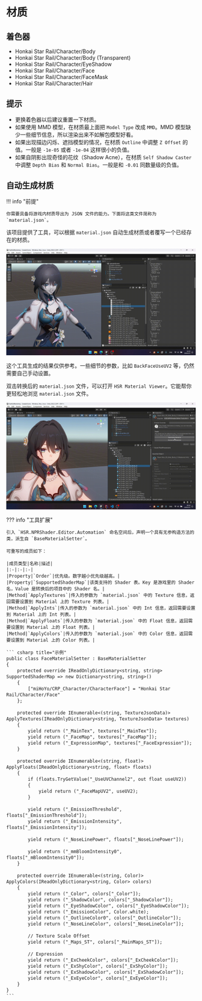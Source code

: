 # 材质

## 着色器

- Honkai Star Rail/Character/Body
- Honkai Star Rail/Character/Body (Transparent)
- Honkai Star Rail/Character/EyeShadow
- Honkai Star Rail/Character/Face
- Honkai Star Rail/Character/FaceMask
- Honkai Star Rail/Character/Hair

## 提示

- 更换着色器以后建议重置一下材质。
- 如果使用 MMD 模型，在材质最上面把 `Model Type` 改成 `MMD`。MMD 模型缺少一些细节信息，所以渲染出来不如解包模型好看。
- 如果出现描边闪烁、遮挡模型的情况，在材质 `Outline` 中调整 `Z Offset` 的值。一般是 `-1e-05` 或者 `-1e-04` 这样很小的负值。
- 如果自阴影出现奇怪的花纹（Shadow Acne），在材质 `Self Shadow Caster` 中调整 `Depth Bias` 和 `Normal Bias`。一般是和 `-0.01` 同数量级的负值。

## 自动生成材质

!!! info "前提"

    你需要具备将游戏内材质导出为 JSON 文件的能力。下面将这类文件简称为 `material.json`。

该项目提供了工具，可以根据 `material.json` 自动生成材质或者覆写一个已经存在的材质。

![自动生成材质](../../assets/images/auto-generate-material.gif)

这个工具生成的结果仅供参考。一些细节的参数，比如 `BackFaceUseUV2` 等，仍然需要自己手动设置。

双击转换后的 `material.json` 文件，可以打开 `HSR Material Viewer`。它能帮你更轻松地浏览 `material.json` 文件。

![HSR Material Viewer](../../assets/images/hsr-mat-viewer.gif)

??? info "工具扩展"

    引入 `HSR.NPRShader.Editor.Automation` 命名空间后，声明一个具有无参构造方法的类，派生自 `BaseMaterialSetter`。

    可重写的成员如下：

    |成员类型|名称|描述|
    |:-|:-|:-|
    |Property|`Order`|优先级。数字越小优先级越高。|
    |Property|`SupportedShaderMap`|该类支持的 Shader 表。Key 是游戏里的 Shader 名，Value 是转换后的项目中的 Shader 名。|
    |Method|`ApplyTextures`|传入的参数为 `material.json` 中的 Texture 信息，返回需要设置到 Material 上的 Texture 列表。|
    |Method|`ApplyInts`|传入的参数为 `material.json` 中的 Int 信息，返回需要设置到 Material 上的 Int 列表。|
    |Method|`ApplyFloats`|传入的参数为 `material.json` 中的 Float 信息，返回需要设置到 Material 上的 Float 列表。|
    |Method|`ApplyColors`|传入的参数为 `material.json` 中的 Color 信息，返回需要设置到 Material 上的 Color 列表。|

    ``` csharp title="示例"
    public class FaceMaterialSetter : BaseMaterialSetter
    {
        protected override IReadOnlyDictionary<string, string> SupportedShaderMap => new Dictionary<string, string>()
        {
            ["miHoYo/CRP_Character/CharacterFace"] = "Honkai Star Rail/Character/Face"
        };

        protected override IEnumerable<(string, TextureJsonData)> ApplyTextures(IReadOnlyDictionary<string, TextureJsonData> textures)
        {
            yield return ("_MainTex", textures["_MainTex"]);
            yield return ("_FaceMap", textures["_FaceMap"]);
            yield return ("_ExpressionMap", textures["_FaceExpression"]);
        }

        protected override IEnumerable<(string, float)> ApplyFloats(IReadOnlyDictionary<string, float> floats)
        {
            if (floats.TryGetValue("_UseUVChannel2", out float useUV2))
            {
                yield return ("_FaceMapUV2", useUV2);
            }

            yield return ("_EmissionThreshold", floats["_EmissionThreshold"]);
            yield return ("_EmissionIntensity", floats["_EmissionIntensity"]);

            yield return ("_NoseLinePower", floats["_NoseLinePower"]);

            yield return ("_mmBloomIntensity0", floats["_mBloomIntensity0"]);
        }

        protected override IEnumerable<(string, Color)> ApplyColors(IReadOnlyDictionary<string, Color> colors)
        {
            yield return ("_Color", colors["_Color"]);
            yield return ("_ShadowColor", colors["_ShadowColor"]);
            yield return ("_EyeShadowColor", colors["_EyeShadowColor"]);
            yield return ("_EmissionColor", Color.white);
            yield return ("_OutlineColor0", colors["_OutlineColor"]);
            yield return ("_NoseLineColor", colors["_NoseLineColor"]);

            // Texture Scale Offset
            yield return ("_Maps_ST", colors["_MainMaps_ST"]);

            // Expression
            yield return ("_ExCheekColor", colors["_ExCheekColor"]);
            yield return ("_ExShyColor", colors["_ExShyColor"]);
            yield return ("_ExShadowColor", colors["_ExShadowColor"]);
            yield return ("_ExEyeColor", colors["_ExEyeColor"]);
        }
    }
    ```
